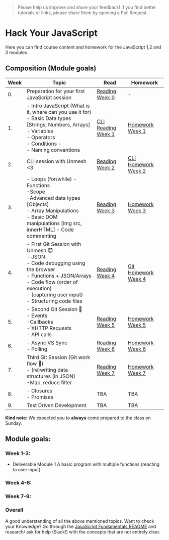 > Please help us improve and share your feedback! If you find better tutorials or links, please share them by opening a Pull Request.

# Hack Your JavaScript
Here you can find course content and homework for the JavaScript 1,2 and 3 modules

## Composition (Module goals)

|Week|Topic|Read|Homework|
|----|-----|----|--------|
|0.|Preparation for your first JavaScript session|[Reading Week 0](https://github.com/HackYourFuture/JavaScript/tree/laurens_thomas/Week0)|-|
|1.| - Intro JavaScript (What is it, where can you use it for)<br>- Basic Data types [Strings, Numbers, Arrays] <br>- Variables<br> - Operators <br> - Conditions - <br> - Naming conventions| [CLI Reading Week 1](https://github.com/HackYourFuture/CommandLine/blob/master/Lecture-1.md)| [Homework Week 1](https://github.com/HackYourFuture/JavaScript/tree/laurens_thomas/Week1/MAKEME.md)|
|2.| CLI session with Unmesh <3|[Reading Week 2](https://github.com/HackYourFuture/JavaScript/tree/laurens_thomas/Week2)|[CLI Homework Week 2](https://github.com/HackYourFuture/CommandLine/blob/master/HomeWork.md)|
|3.|- Loops (for/while) - Functions <br> -Scope <br> -Advanced data types [Objects] <br>- Array Manipulations <br> - Basic DOM manipulations [img src, innerHTML] - Code commenting|[Reading Week 3](https://github.com/HackYourFuture/JavaScript/tree/laurens_thomas/Week3)|[Homework Week 3](https://github.com/HackYourFuture/JavaScript/tree/laurens_thomas/Week3/MAKEME.md)|
|4.|- First Git Session with Unmesh :smiling_imp: <br> - JSON <br> - Code debugging using the browser <br> - Functions + JSON/Arrays <br> - Code flow (order of execution) <br> - (capturing user input) <br> - Structuring code files|[Reading Week 4](https://github.com/HackYourFuture/JavaScript/tree/master/laurens_thomas/README.md)|[Git Homework Week 4](https://github.com/HackYourFuture/JavaScript/tree/laurens_thomas/laurens_thomas/MAKEME.md)|
|5.|- Second Git Session :see_no_evil: <br> - Events <br> -Callbacks <br> - XHTTP Requests <br> - API calls|[Reading Week 5](https://github.com/HackYourFuture/JavaScript/tree/laurens_thomas/Week5/README.md)|[Homework Week 5](https://github.com/HackYourFuture/JavaScript/tree/laurens_thomas/Week5/MAKEME.md)|
|6.|- Async VS Sync <br> - Polling|[Reading Week 6](https://github.com/HackYourFuture/JavaScript/tree/laurens_thomas/Week6/README.md)|[Homework Week 6](https://github.com/HackYourFuture/JavaScript/tree/laurens_thomas/Week6/MAKEME.md)|
|7.|Third Git Session (Git work flow :muscle:) <br> - (re)writing data structures (in JSON)<br> -Map, reduce filter <br>|[Reading Week 7](https://github.com/HackYourFuture/JavaScript/tree/laurens_thomas/Week7/MAKEME.md)|[Homework Week 7](https://github.com/HackYourFuture/JavaScript/tree/laurens_thomas/Week7/MAKEME.md)|
|8.| - Closures <br> - Promises|TBA|TBA|
|9.|Test Driven Development|TBA|TBA|


__Kind note:__
We expected you to __always__ come prepared to the class on Sunday.

## Module goals:

### Week 1-3:
- Deliverable Module 1
A basic program with multiple functions (reacting to user input)

### Week 4-6:

### Week 7-9:


### Overall
A good understanding of all the above mentioned topics. Want to check your Knowledge? Go through the [JavaScript Fundamentals README](https://github.com/HackYourFuture/JavaScript/tree/master/fundamentalsand) and research/ ask for help (Slack!) with the concepts that are not entirely clear.

